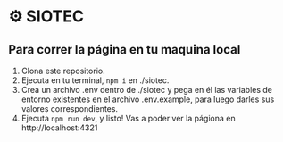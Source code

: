 # ⚙ SIOTEC

## Para correr la página en tu maquina local
1. Clona este repositorio.
2. Ejecuta en tu terminal, `npm i` en ./siotec.
3. Crea un archivo .env dentro de ./siotec y pega en él las variables de entorno existentes en el archivo .env.example, para luego darles sus valores correspondientes.
4. Ejecuta `npm run dev`, y listo! Vas a poder ver la págiona en http://localhost:4321